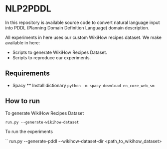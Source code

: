 # NLP2PDDL

In this repository is available source code to convert natural language input into PDDL (Planning Domain Definition Language) domain description.

All experiments in here uses our custom WikiHow recipes dataset. We make available in here:

* Scripts to generate WikiHow Recipes Dataset.
* Scripts to reproduce our experiments.


## Requirements

* Spacy
** Install dictionary
``python -m spacy download en_core_web_sm
``

## How to run

To generate WikiHow Recipes Dataset

``
run.py --generate-wikihow-dataset
``

To run the experiments

``
run.py --generate-pddl --wikihow-dataset-dir <path_to_wikihow_dataset>
